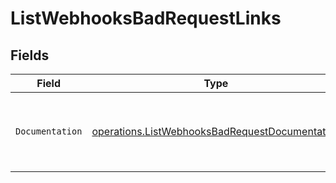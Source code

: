 # ListWebhooksBadRequestLinks


## Fields

| Field                                                                                                            | Type                                                                                                             | Required                                                                                                         | Description                                                                                                      |
| ---------------------------------------------------------------------------------------------------------------- | ---------------------------------------------------------------------------------------------------------------- | ---------------------------------------------------------------------------------------------------------------- | ---------------------------------------------------------------------------------------------------------------- |
| `Documentation`                                                                                                  | [operations.ListWebhooksBadRequestDocumentation](../../models/operations/listwebhooksbadrequestdocumentation.md) | :heavy_check_mark:                                                                                               | The URL to the generic Mollie API error handling guide.                                                          |